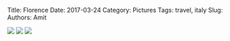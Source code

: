 Title: Florence
Date: 2017-03-24
Category: Pictures
Tags: travel, italy
Slug: 
Authors: Amit

<div class="imagepost">
<img src="/images/florence1.jpg" class="imageitem half" />
<img src="/images/florence2.jpg" class="imageitem half" />
<img src="/images/florence3.jpg" class="imageitem large" />
</div>
